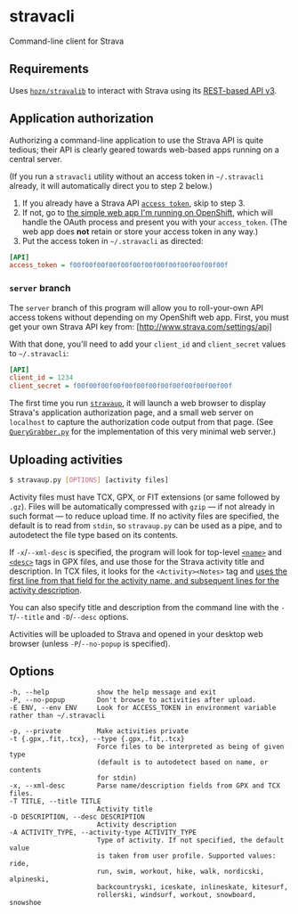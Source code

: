 # stravacli
Command-line client for Strava

## Requirements

Uses [`hozn/stravalib`](http://github.com/hozn/stravalib) to interact
with Strava using its [REST-based API v3](http://strava.github.io/api/v3).

## Application authorization

Authorizing a command-line application to use the Strava API is quite
tedious; their API is clearly geared towards web-based apps running on
a central server.

(If you run a `stravacli` utility without an access token in `~/.stravacli` already,
it will automatically direct you to step 2 below.)

1. If you already have a Strava API [`access token`](http://strava.github.io/api/v3/oauth/#post-token), skip to step 3.
2. If not, go to [the simple web app I'm running on OpenShift](//stravacli-dlenski.rhcloud.com), which will handle the OAuth process and present you with your `access_token`. (The web app does **not** retain or store your access token in any way.)
3. Put the access token in `~/.stravacli` as directed:

```ini
[API]
access_token = f00f00f00f00f00f00f00f00f00f00f00f00f00f
```

### `server` branch
The `server` branch of this program will allow you to roll-your-own API access tokens without depending on my OpenShift web app. First, you must get your own Strava API key from: [http://www.strava.com/settings/api]

With that done, you'll need to add your `client_id` and `client_secret` values to `~/.stravacli`:

```ini
[API]
client_id = 1234
client_secret = f00f00f00f00f00f00f00f00f00f00f00f00f00f
```

The first time you run [`stravaup`](#stravaup), it will launch a web
browser to display Strava's application authorization page, and a
small web server on `localhost` to capture the authorization code output
from that page. (See
[`QueryGrabber.py`](http://github.com/dlenski/stravacli/blob/server/QueryGrabber.py)
for the implementation of this very minimal web server.)

## <a name="stravaup">Uploading activities</a>

````bash
$ stravaup.py [OPTIONS] [activity files]
````

Activity files must have TCX, GPX, or FIT extensions (or same followed
by `.gz`). Files will be automatically compressed with `gzip` &mdash;
if not already in such format &mdash; to reduce upload time. If no
activity files are specified, the default is to read from `stdin`, so
`stravaup.py` can be used as a pipe, and to autodetect the file type
based on its contents.

If `-x`/`--xml-desc` is specified, the program will look for top-level
[`<name>`](http://www.topografix.com/gpx_manual.asp#name) and
[`<desc>`](http://www.topografix.com/gpx_manual.asp#desc) tags in GPX
files, and use those for the Strava activity title and description. In
TCX files, it looks for the `<Activity><Notes>` tag and [uses the first
line from that field for the activity name, and subsequent lines for
the activity description](https://github.com/cpfair/tapiriik/issues/99).

You can also specify title and description from the command line with
the `-T`/`--title` and `-D`/`--desc` options.

Activities will be uploaded to Strava and opened in your desktop web
browser (unless `-P`/`--no-popup` is specified).

## Options

```
-h, --help            show the help message and exit
-P, --no-popup        Don't browse to activities after upload.
-E ENV, --env ENV     Look for ACCESS_TOKEN in environment variable rather than ~/.stravacli

-p, --private         Make activities private
-t {.gpx,.fit,.tcx}, --type {.gpx,.fit,.tcx}
                      Force files to be interpreted as being of given type
                      (default is to autodetect based on name, or contents
                      for stdin)
-x, --xml-desc        Parse name/description fields from GPX and TCX files.
-T TITLE, --title TITLE
                      Activity title
-D DESCRIPTION, --desc DESCRIPTION
                      Activity description
-A ACTIVITY_TYPE, --activity-type ACTIVITY_TYPE
                      Type of activity. If not specified, the default value
                      is taken from user profile. Supported values: ride,
                      run, swim, workout, hike, walk, nordicski, alpineski,
                      backcountryski, iceskate, inlineskate, kitesurf,
                      rollerski, windsurf, workout, snowboard, snowshoe
```

